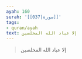 ```yaml
---
ayah: 160
surah: '[[037|سورة]]'
tags:
- quran/ayah
text: إلا عباد الله المخلصين
---
```

> إلا عباد الله المخلصين
